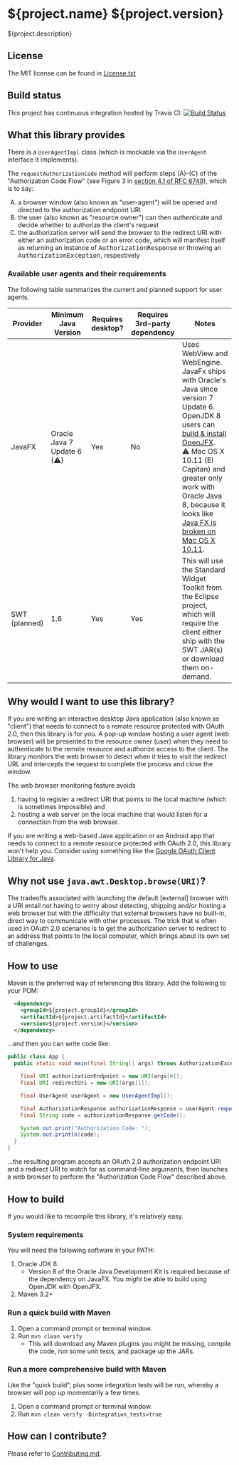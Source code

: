 ${project.name} ${project.version}
==================================
${project.description}


License
-------
The MIT license can be found in [License.txt](License.txt)


Build status
------------
This project has continuous integration hosted by Travis CI:
[![Build Status](https://travis-ci.org/Microsoft/oauth2-useragent.svg?branch=master)](https://travis-ci.org/Microsoft/oauth2-useragent)


What this library provides
--------------------------
There is a `UserAgentImpl` class (which is mockable via the `UserAgent` interface it implements).

The `requestAuthorizationCode` method will perform steps (A)-(C) of the "Authorization Code Flow" (see Figure 3 in [section 4.1 of RFC 6749](http://tools.ietf.org/html/rfc6749#section-4.1)), which is to say:
<ol type="A">
  <li>a browser window (also known as "user-agent") will be opened and directed to the authorization endpoint URI</li>
  <li>the user (also known as "resource owner") can then authenticate and decide whether to authorize the client's request</li>
  <li>the authorization server will send the browser to the redirect URI with either an authorization code or an error code, which will manifest itself as returning an instance of <tt>AuthorizationResponse</tt> or throwing an <tt>AuthorizationException</tt>, respectively</li>
</ol>

### Available user agents and their requirements
The following table summarizes the current and planned support for user agents.

| Provider | Minimum Java Version | Requires desktop? | Requires 3rd-party dependency | Notes |
|--------------------------|------------------------|-------------------|-------------------------------|------------------------------------------------------------------------------------------------------------------------------------------------------------------------------------------------------------------------------------------------------------------------------|
| JavaFX | Oracle Java 7 Update 6 (:warning:) | Yes | No | Uses WebView and WebEngine.  JavaFx ships with Oracle's Java since version 7 Update 6.  OpenJDK 8 users can [build & install OpenJFX](https://wiki.openjdk.java.net/display/OpenJFX/Building+OpenJFX). <br />:warning: Mac OS X 10.11 (El Capitan) and greater only work with Oracle Java 8, because it looks like [Java FX is broken on Mac OS X 10.11](http://bugs.java.com/bugdatabase/view_bug.do?bug_id=8143907). |
| SWT (planned) | 1.6 | Yes | Yes | This will use the Standard Widget Toolkit from the Eclipse project, which will require the client either ship with the SWT JAR(s) or download them on-demand. |


Why would I want to use this library?
-------------------------------------
If you are writing an interactive desktop Java application (also known as "client") that needs to connect to a remote resource protected with OAuth 2.0, then this library is for you.  A pop-up window hosting a user agent (web browser) will be presented to the resource owner (user) when they need to authenticate to the remote resource and authorize access to the client.  The library monitors the web browser to detect when it tries to visit the redirect URL and intercepts the request to complete the process and close the window.

The web browser monitoring feature avoids
1. having to register a redirect URI that points to the local machine (which is sometimes impossible) and
2. hosting a web server on the local machine that would listen for a connection from the web browser.

If you are writing a web-based Java application or an Android app that needs to connect to a remote resource protected with OAuth 2.0, this library won't help you.  Consider using something like the [Google OAuth Client Library for Java](https://github.com/google/google-oauth-java-client).


Why not use `java.awt.Desktop.browse(URI)`?
-------------------------------------------
The tradeoffs associated with launching the default [external] browser with a URI entail not having to worry about detecting, shipping and/or hosting a web browser but with the difficulty that external browsers have no built-in, direct way to communicate with other processes.  The trick that is often used in OAuth 2.0 scenarios is to get the authorization server to redirect to an address that points to the local computer, which brings about its own set of challenges.


How to use
----------
Maven is the preferred way of referencing this library.  Add the following to your POM:

```xml
  <dependency>
    <groupId>${project.groupId}</groupId>
    <artifactId>${project.artifactId}</artifactId>
    <version>${project.version}</version>
  </dependency>
```

...and then you can write code like:

```java
public class App {
  public static void main(final String[] args) throws AuthorizationException, URISyntaxException {

    final URI authorizationEndpoint = new URI(args[0]);
    final URI redirectUri = new URI(args[1]);

    final UserAgent userAgent = new UserAgentImpl();

    final AuthorizationResponse authorizationResponse = userAgent.requestAuthorizationCode(authorizationEndpoint, redirectUri);
    final String code = authorizationResponse.getCode();

    System.out.print("Authorization Code: ");
    System.out.println(code);
  }
}
```

...the resulting program accepts an OAuth 2.0 authorization endpoint URI and a redirect URI to watch for as command-line arguments, then launches a web browser to perform the "Authorization Code Flow" described above.


How to build
------------
If you would like to recompile this library, it's relatively easy.

### System requirements
You will need the following software in your PATH:

1. Oracle JDK 8.
    * Version 8 of the Oracle Java Development Kit is required because of the dependency on JavaFX.  You *might* be able to build using OpenJDK with OpenJFX.
2. Maven 3.2+

### Run a quick build with Maven

1. Open a command prompt or terminal window.
2. Run `mvn clean verify`
    * This will download any Maven plugins you might be missing, compile the code, run some unit tests, and package up the JARs.

### Run a more comprehensive build with Maven
Like the "quick build", plus some integration tests will be run, whereby a browser will pop up momentarily a few times.

1. Open a command prompt or terminal window.
2. Run `mvn clean verify -Dintegration_tests=true`


How can I contribute?
---------------------
Please refer to [Contributing.md](Contributing.md).
